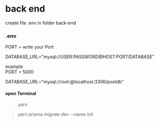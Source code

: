 # back end

create file .env in folder back-end
### .env
PORT = write your Port

DATABASE_URL="mysql://USER:PASSWORD@HOST:PORT/DATABASE"

example  
PORT = 5000

DATABASE_URL="mysql://root:@localhost:3306/postdb"

#### open Terminal
> yarn

> yarn prisma migrate dev --name init
